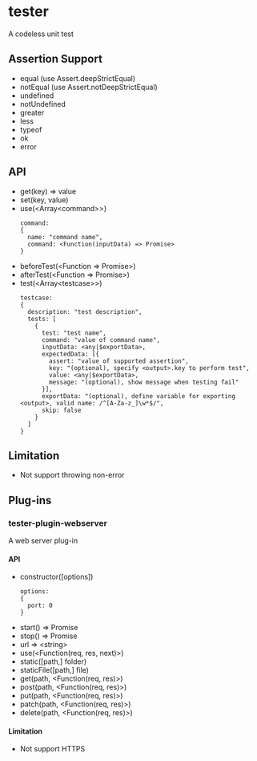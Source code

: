 # tester
A codeless unit test

## Assertion Support
- equal (use Assert.deepStrictEqual)
- notEqual (use Assert.notDeepStrictEqual)
- undefined
- notUndefined
- greater
- less
- typeof
- ok
- error

## API
- get(key) => value
- set(key, value)
- use(<Array<command\>>)
  ```
  command:
  {
    name: "command name",
    command: <Function(inputData) => Promise>
  }
  ```
- beforeTest(<Function => Promise>)
- afterTest(<Function => Promise>)
- test(<Array<testcase\>>)
  ```
  testcase:
  {
    description: "test description",
    tests: [
      {
        test: "test name",
        command: "value of command name",
        inputData: <any|$exportData>,
        expectedData: [{
          assert: "value of supported assertion",
          key: "(optional), specify <output>.key to perform test",
          value: <any|$exportData>,
          message: "(optional), show message when testing fail"
        }],
        exportData: "(optional), define variable for exporting <output>, valid name: /^[A-Za-z_]\w*$/",
        skip: false
      }
    ]
  }
  ```
## Limitation
- Not support throwing non-error


## Plug-ins
### tester-plugin-webserver
A web server plug-in
#### API
- constructor([options])
  ```
  options:
  {
    port: 0
  }
  ```
- start() => Promise
- stop() => Promise
- url => <string\>
- use(<Function(req, res, next)>)
- static([path,] folder)
- staticFile([path,] file)
- get(path, <Function(req, res)>)
- post(path, <Function(req, res)>)
- put(path, <Function(req, res)>)
- patch(path, <Function(req, res)>)
- delete(path, <Function(req, res)>)
#### Limitation
- Not support HTTPS
